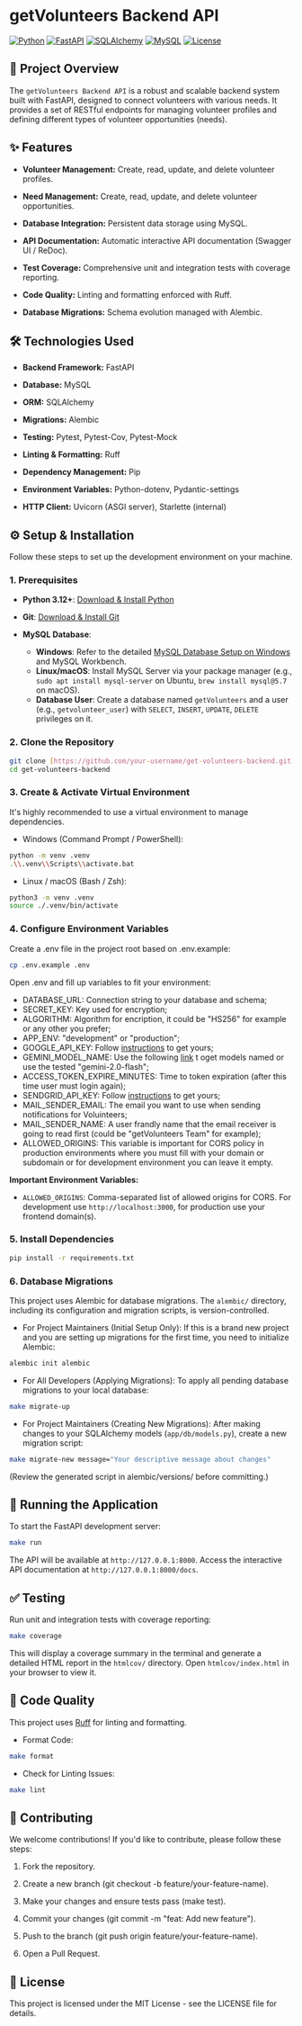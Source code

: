 # getVolunteers Backend API

[![Python](https://img.shields.io/badge/Python-3.12%2B-blue?logo=python&logoColor=white)](https://www.python.org/)
[![FastAPI](https://img.shields.io/badge/FastAPI-0.111.0-009688?logo=fastapi&logoColor=white)](https://fastapi.tiangolo.com/)
[![SQLAlchemy](https://img.shields.io/badge/SQLAlchemy-2.0.30-orange?logo=sqlalchemy&logoColor=white)](https://www.sqlalchemy.org/)
[![MySQL](https://img.shields.io/badge/MySQL-5.7%2B-blue?logo=mysql&logoColor=white)](https://www.mysql.com/)
[![License](https://img.shields.io/badge/License-MIT-green)](LICENSE)

## 🚀 Project Overview

The `getVolunteers Backend API` is a robust and scalable backend system built with FastAPI, designed to connect volunteers with various needs. It provides a set of RESTful endpoints for managing volunteer profiles and defining different types of volunteer opportunities (needs).

## ✨ Features

- **Volunteer Management:** Create, read, update, and delete volunteer profiles.

- **Need Management:** Create, read, update, and delete volunteer opportunities.

- **Database Integration:** Persistent data storage using MySQL.

- **API Documentation:** Automatic interactive API documentation (Swagger UI / ReDoc).

- **Test Coverage:** Comprehensive unit and integration tests with coverage reporting.

- **Code Quality:** Linting and formatting enforced with Ruff.

- **Database Migrations:** Schema evolution managed with Alembic.

## 🛠️ Technologies Used

- **Backend Framework:** FastAPI

- **Database:** MySQL

- **ORM:** SQLAlchemy

- **Migrations:** Alembic

- **Testing:** Pytest, Pytest-Cov, Pytest-Mock

- **Linting & Formatting:** Ruff

- **Dependency Management:** Pip

- **Environment Variables:** Python-dotenv, Pydantic-settings

- **HTTP Client:** Uvicorn (ASGI server), Starlette (internal)

## ⚙️ Setup & Installation

Follow these steps to set up the development environment on your machine.

### 1. Prerequisites

- **Python 3.12+**: [Download & Install Python](https://www.python.org/downloads/)

- **Git**: [Download & Install Git](https://git-scm.com/downloads)

- **MySQL Database**:
  - **Windows**: Refer to the detailed [MySQL Database Setup on Windows](https://dev.mysql.com/doc/refman/5.7/en/windows-installation.html) and MySQL Workbench.
  - **Linux/macOS**: Install MySQL Server via your package manager (e.g., `sudo apt install mysql-server` on Ubuntu, `brew install mysql@5.7` on macOS).
  - **Database User**: Create a database named `getVolunteers` and a user (e.g., `getvolunteer_user`) with `SELECT`, `INSERT`, `UPDATE`, `DELETE` privileges on it.

### 2. Clone the Repository

```bash
git clone [https://github.com/your-username/get-volunteers-backend.git](https://github.com/your-username/get-volunteers-backend.git)
cd get-volunteers-backend
```

### 3. Create & Activate Virtual Environment

It's highly recommended to use a virtual environment to manage dependencies.

- Windows (Command Prompt / PowerShell):

```bash
python -m venv .venv
.\\.venv\\Scripts\\activate.bat
```

- Linux / macOS (Bash / Zsh):

```bash
python3 -m venv .venv
source ./.venv/bin/activate
```

### 4. Configure Environment Variables

Create a .env file in the project root based on .env.example:

```bash
cp .env.example .env
```

Open .env and fill up variables to fit your environment:

- DATABASE_URL: Connection string to your database and schema;
- SECRET_KEY: Key used for encryption;
- ALGORITHM: Algorithm for encription, it could be "HS256" for example or any other you prefer;
- APP_ENV: "development" or "production";
- GOOGLE_API_KEY: Follow [instructions](https://support.google.com/googleapi/answer/6158862?hl=en) to get yours;
- GEMINI_MODEL_NAME: Use the following [link](https://ai.google.dev/gemini-api/docs/models) t oget models named or use the tested "gemini-2.0-flash";
- ACCESS_TOKEN_EXPIRE_MINUTES: Time to token expiration (after this time user must login again);
- SENDGRID_API_KEY: Follow [instructions](https://www.twilio.com/docs/sendgrid/ui/account-and-settings/api-keys) to get yours;
- MAIL_SENDER_EMAIL: The email you want to use when sending notifications for Voluinteers;
- MAIL_SENDER_NAME: A user frandly name that the email receiver is going to read first (could be "getVolunteers Team" for example);
- ALLOWED_ORIGINS: This variable is important for CORS policy in production environments where you must fill with your domain or subdomain or for development environment you can leave it empty.

**Important Environment Variables:**

- `ALLOWED_ORIGINS`: Comma-separated list of allowed origins for CORS. For development use `http://localhost:3000`, for production use your frontend domain(s).

### 5. Install Dependencies

```bash
pip install -r requirements.txt
```

### 6. Database Migrations

This project uses Alembic for database migrations. The `alembic/` directory, including its configuration and migration scripts, is version-controlled.

- For Project Maintainers (Initial Setup Only):
  If this is a brand new project and you are setting up migrations for the first time, you need to initialize Alembic:

```bash
alembic init alembic
```

- For All Developers (Applying Migrations):
  To apply all pending database migrations to your local database:

```bash
make migrate-up
```

- For Project Maintainers (Creating New Migrations):
  After making changes to your SQLAlchemy models (`app/db/models.py`), create a new migration script:

```bash
make migrate-new message="Your descriptive message about changes"
```

(Review the generated script in alembic/versions/ before committing.)

## 🚀 Running the Application

To start the FastAPI development server:

```bash
make run
```

The API will be available at `http://127.0.0.1:8000`.
Access the interactive API documentation at `http://127.0.0.1:8000/docs`.

## ✅ Testing

Run unit and integration tests with coverage reporting:

```bash
make coverage
```

This will display a coverage summary in the terminal and generate a detailed HTML report in the `htmlcov/` directory. Open `htmlcov/index.html` in your browser to view it.

## 🧹 Code Quality

This project uses [Ruff](https://beta.ruff.rs/docs/) for linting and formatting.

- Format Code:

```bash
make format
```

- Check for Linting Issues:

```bash
make lint
```

## 🤝 Contributing

We welcome contributions! If you'd like to contribute, please follow these steps:

1. Fork the repository.

2. Create a new branch (git checkout -b feature/your-feature-name).

3. Make your changes and ensure tests pass (make test).

4. Commit your changes (git commit -m "feat: Add new feature").

5. Push to the branch (git push origin feature/your-feature-name).

6. Open a Pull Request.

## 📄 License

This project is licensed under the MIT License - see the LICENSE file for details.
